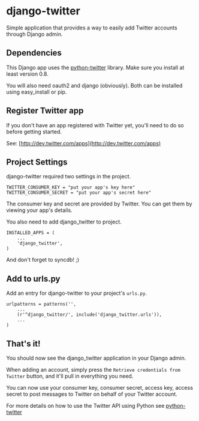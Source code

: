 django-twitter
============

Simple application that provides a way to easily add Twitter accounts through Django admin.

Dependencies
------------

This Django app uses the [python-twitter](http://code.google.com/p/python-twitter/) library. Make sure you install at least version 0.8.

You will also need oauth2 and django (obviously). Both can be installed using  easy_install or pip.


Register Twitter app
--------------------

If you don't have an app registered with Twitter yet, you'll need to do so before getting started.

See: [http://dev.twitter.com/apps](http://dev.twitter.com/apps)


Project Settings
----------------

django-twitter required two settings in the project.

    TWITTER_CONSUMER_KEY = "put your app's key here"
    TWITTER_CONSUMER_SECRET = "put your app's secret here"

The consumer key and secret are provided by Twitter. You can get them by viewing your app's details.

You also need to add django_twitter to project.

    INSTALLED_APPS = (
        ...
        'django_twitter',
    )

And don't forget to syncdb! ;)


Add to urls.py
--------------

Add an entry for django-twitter to your project's `urls.py`.

    urlpatterns = patterns('',
        ...
        (r'^django_twitter/', include('django_twitter.urls')),
        ...
    )


That's it!
----------

You should now see the django_twitter application in your Django admin. 

When adding an account, simply press the ``Retrieve credentials from Twitter`` button, and it'll pull in everything you need.

You can now use your consumer key, consumer secret, access key, access secret to post messages to Twitter on behalf of your Twitter account.

For more details on how to use the Twitter API using Python see [python-twitter](http://code.google.com/p/python-twitter/)
